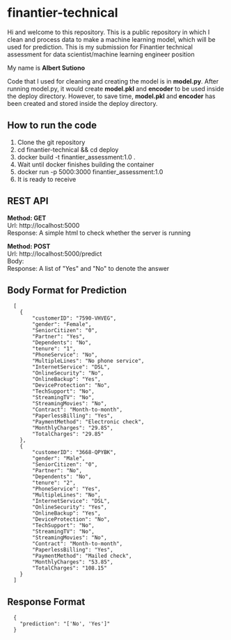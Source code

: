 # finantier-technical
Hi and welcome to this repository. This is a public repository in which I clean and process data to make a machine learning model, which will be used for prediction.
This is my submission for Finantier technical assessment for data scientist/machine learning engineer position
  
My name is **Albert Sutiono**
  
Code that I used for cleaning and creating the model is in **model.py**. After running model.py, it would create **model.pkl** and **encoder** to be used inside the deploy directory. However, to save time, **model.pkl** and **encoder** has been created and stored inside the deploy directory.

## How to run the code
1. Clone the git repository
2. cd finantier-technical && cd deploy
3. docker build -t finantier_assessment:1.0 .
4. Wait until docker finishes building the container
5. docker run -p 5000:3000 finantier_assessment:1.0
6. It is ready to receive

## REST API
**Method: GET**  
Url: http://localhost:5000  
Response: A simple html to check whether the server is running  
  
  
**Method: POST**  
Url: http://localhost:5000/predict  
Body: <insert data in json format>  
Response: A list of "Yes" and "No" to denote the answer  
  
## Body Format for Prediction
```
  [
    {
        "customerID": "7590-VHVEG",
        "gender": "Female",
        "SeniorCitizen": "0",
        "Partner": "Yes",
        "Dependents": "No",
        "tenure": "1",
        "PhoneService": "No",
        "MultipleLines": "No phone service",
        "InternetService": "DSL",
        "OnlineSecurity": "No",
        "OnlineBackup": "Yes",
        "DeviceProtection": "No",
        "TechSupport": "No",
        "StreamingTV": "No",
        "StreamingMovies": "No",
        "Contract": "Month-to-month",
        "PaperlessBilling": "Yes",
        "PaymentMethod": "Electronic check",
        "MonthlyCharges": "29.85",
        "TotalCharges": "29.85"
    },
    {
        "customerID": "3668-QPYBK",
        "gender": "Male",
        "SeniorCitizen": "0",
        "Partner": "No",
        "Dependents": "No",
        "tenure": "2",
        "PhoneService": "Yes",
        "MultipleLines": "No",
        "InternetService": "DSL",
        "OnlineSecurity": "Yes",
        "OnlineBackup": "Yes",
        "DeviceProtection": "No",
        "TechSupport": "No",
        "StreamingTV": "No",
        "StreamingMovies": "No",
        "Contract": "Month-to-month",
        "PaperlessBilling": "Yes",
        "PaymentMethod": "Mailed check",
        "MonthlyCharges": "53.85",
        "TotalCharges": "108.15"
    }
  ]
```
## Response Format
```
  {
    "prediction": "['No', 'Yes']"
  }
```
